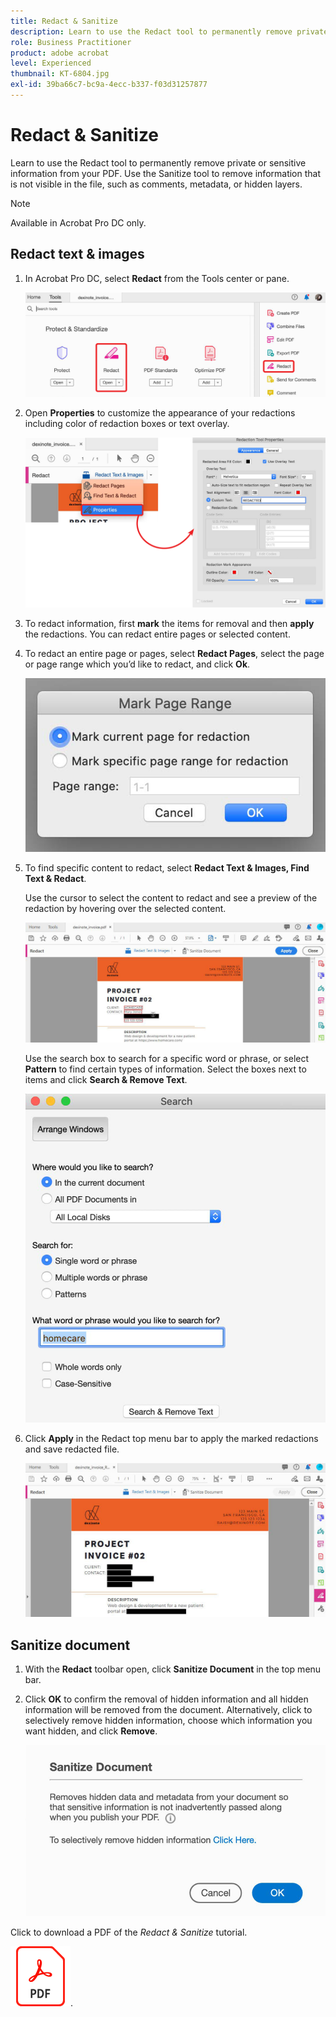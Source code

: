 ```yaml
---
title: Redact & Sanitize
description: Learn to use the Redact tool to permanently remove private or sensitive information from your PDF
role: Business Practitioner
product: adobe acrobat
level: Experienced
thumbnail: KT-6804.jpg
exl-id: 39ba66c7-bc9a-4ecc-b337-f03d31257877
---
```

# Redact & Sanitize

Learn to use the Redact tool to permanently remove private or sensitive information from your PDF. Use the Sanitize tool to remove information that is not visible in the file, such as comments, metadata, or hidden layers.

>[!NOTE]
>
>Available in Acrobat Pro DC only.

## Redact text & images

1. In Acrobat Pro DC, select **Redact** from the Tools center or pane.

    ![Redact Step 1](../assets/Redact_1.png)

1. Open **Properties** to customize the appearance of your redactions including color of redaction boxes or text overlay.

    ![Redact Step 2](../assets/Redact_2.png)

1. To redact information, first **mark** the items for removal and then **apply** the redactions. You can redact entire pages or selected content.

1. To redact an entire page or pages, select **Redact Pages**, select the page or page range which you’d like to redact, and click **Ok**.

    ![Redact Step 4](../assets/Redact_3.png)

1. To find specific content to redact, select **Redact Text & Images, Find Text & Redact**.

    Use the cursor to select the content to redact and see a preview of the redaction by hovering over the selected content.

    ![Redact Step 5a](../assets/Redact_4.png)

    Use the search box to search for a specific word or phrase, or select **Pattern** to find certain types of information. Select the boxes next to items and click **Search & Remove Text**.

    ![Redact Step 5b](../assets/Redact_5.png)

1. Click **Apply** in the Redact top menu bar to apply the marked redactions and save redacted file.

    ![Redact Step 6](../assets/Redact_6.png)

## Sanitize document

1. With the **Redact** toolbar open, click **Sanitize Document** in the top menu bar.

1. Click **OK** to confirm the removal of hidden information and all hidden information will be removed from the document. Alternatively, click to selectively remove hidden information, choose which information you want hidden, and click **Remove**.

    ![Sanitize Step 2](../assets/Redact_7.png)

Click to download a PDF of the *Redact & Sanitize* tutorial.    

[![Download Redact & Sanitize tutorial](../assets/acrobat_PDF_96.png)](../assets/AcrobatDCRedact.pdf).

